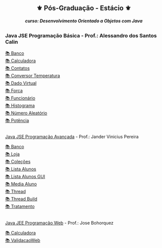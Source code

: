<h2 align="center">⚜️ Pós-Graduação - Estácio ⚜️</h2>
<i><h4 align="center">curso: Desenvolvimento Orientado a Objetos com Java</i>
  
##
  
<h3>Java JSE Programação Básica - Prof.: Alessandro dos Santos Calin</h3>

[📚 Banco ](https://github.com/GivaldoMedeirosNeto/PosGraduacao)<br>
[📚 Calculadora ](https://github.com/GivaldoMedeirosNeto/PosGraduacao)<br>
[📚 Contatos ](https://github.com/GivaldoMedeirosNeto/PosGraduacao)<br>
[📚 Conversor Temperatura ](https://github.com/GivaldoMedeirosNeto/PosGraduacao)<br>
[📚 Dado Virtual ](https://github.com/GivaldoMedeirosNeto/PosGraduacao)<br>
[📚 Forca ](https://github.com/GivaldoMedeirosNeto/PosGraduacao)<br>
[📚 Funcionário ](https://github.com/GivaldoMedeirosNeto/PosGraduacao)<br>
[📚 Histograma ](https://github.com/GivaldoMedeirosNeto/PosGraduacao)<br>
[📚 Número Aleatório ](https://github.com/GivaldoMedeirosNeto/PosGraduacao)<br>
[📚 Potência ](https://github.com/GivaldoMedeirosNeto/PosGraduacao)<br>

##
  
[Java JSE Programação Avançada](https://github.com/GivaldoMedeirosNeto/PosGraduacao/tree/main/Aula%20-%20Java%20JSE%20-%20Programação%20Avançada) - Prof.: Jander Vinicius Pereira

[📚 Banco ](https://github.com/GivaldoMedeirosNeto/PosGraduacao/tree/main/Aula%20-%20Java%20JSE%20-%20Programação%20Avançada/Banco)<br>
[📚 Loja ](https://github.com/GivaldoMedeirosNeto/PosGraduacao/tree/main/Aula%20-%20Java%20JSE%20-%20Programação%20Avançada/Colecoes)<br>
[📚 Coleções ](https://github.com/GivaldoMedeirosNeto/PosGraduacao)<br>
[📚 Lista Alunos ](https://github.com/GivaldoMedeirosNeto/PosGraduacao)<br>
[📚 Lista Alunos GUI ](https://github.com/GivaldoMedeirosNeto/PosGraduacao)<br>
[📚 Media Aluno ](https://github.com/GivaldoMedeirosNeto/PosGraduacao)<br>
[📚 Thread ](https://github.com/GivaldoMedeirosNeto/PosGraduacao)<br>
[📚 Thread Build ](https://github.com/GivaldoMedeirosNeto/PosGraduacao)<br>
[📚 Tratamento ](https://github.com/GivaldoMedeirosNeto/PosGraduacao)<br>

##
  
[Java JEE Programação Web](https://github.com/GivaldoMedeirosNeto/Estacio-Pos/tree/main/Aula%20-%20Java%20JEE%20-%20Aplicação%20Web) - Prof.: Jose Bohorquez

[📚 Calculadora ](https://github.com/GivaldoMedeirosNeto/Estacio-Pos/tree/main/Aula%20-%20Java%20JEE%20-%20Aplicação%20Web/CalculadoraWeb)<br>
[📚 ValidacaoWeb ](https://github.com/GivaldoMedeirosNeto/Estacio-Pos/tree/main/Aula%20-%20Java%20JEE%20-%20Aplicação%20Web/ValidacaoWeb)<br>
